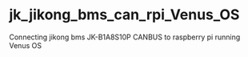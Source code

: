# jk_jikong_bms_can_rpi_Venus_OS
Connecting jikong bms JK-B1A8S10P CANBUS to raspberry pi running Venus OS
